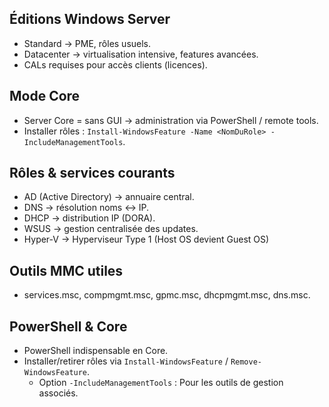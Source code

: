 ## Éditions Windows Server
- Standard → PME, rôles usuels.  
- Datacenter → virtualisation intensive, features avancées.  
- CALs requises pour accès clients (licences).

## Mode Core
- Server Core = sans GUI → administration via PowerShell / remote tools.
- Installer rôles : `Install-WindowsFeature -Name <NomDuRole> -IncludeManagementTools`.

## Rôles & services courants
- AD (Active Directory) → annuaire central.  
- DNS → résolution noms ↔ IP.  
- DHCP → distribution IP (DORA).  
- WSUS → gestion centralisée des updates.  
- Hyper-V → Hyperviseur Type 1 (Host OS devient Guest OS) 

## Outils MMC utiles
- services.msc, compmgmt.msc, gpmc.msc, dhcpmgmt.msc, dns.msc.

## PowerShell & Core
- PowerShell indispensable en Core.  
- Installer/retirer rôles via `Install-WindowsFeature` / `Remove-WindowsFeature`.
	- Option `-IncludeManagementTools` : Pour les outils de gestion associés.